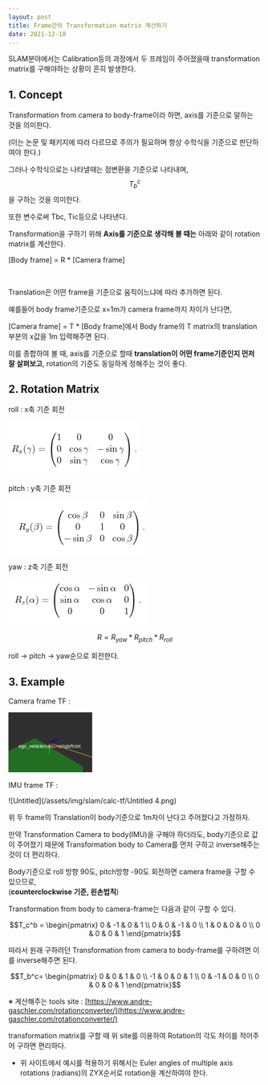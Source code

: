 ```yaml
---
layout: post
title: Frame간의 Transformation matrix 계산하기
date: 2021-12-18
---
```

SLAM분야에서는 Calibration등의 과정에서 두 프레임이 주어졌을때 transformation matrix를 구해야하는 상황이 흔히 발생한다.

## 1. Concept

Transformation from camera to body-frame이라 하면, axis를 기준으로 말하는 것을 의미한다.    

(이는 논문 및 패키지에 따라 다르므로 주의가 필요하며 항상 수학식을 기준으로 판단하여야 한다.)     

그러나 수학식으로는 나타낼때는 점변환을 기준으로 나타내며, $$T^c_b$$을 구하는 것을 의미한다.    

또한 변수로써 Tbc, Tic등으로 나타낸다.

Transformation을 구하기 위해 **Axis를 기준으로 생각해 볼 때는** 아래와 같이 rotation matrix를 계산한다.

[Body frame] = R * [Camera frame]    

<br/>

Translation은 어떤 frame을 기준으로 움직이느냐에 따라 추가하면 된다.

예를들어 body frame기준으로 x=1m가 camera frame까지 차이가 난다면,

[Camera frame] = T * [Body frame]에서 Body frame의 T matrix의 translation 부분의 x값을 1m 입력해주면 된다.

이를 종합하여 볼 때, axis를 기준으로 할때 **translation이 어떤 frame기준인지 먼저 잘 살펴보고**, rotation의 기준도 동일하게 정해주는 것이 좋다.

## 2. Rotation Matrix

roll : x축 기준 회전

![Untitled](/assets/img/slam/calc-tf/Untitled.png)

pitch : y축 기준 회전

![Untitled](/assets/img/slam/calc-tf/Untitled1.png)

yaw : z축 기준 회전 

![Untitled](/assets/img/slam/calc-tf/Untitled2.png)

$$R = R_{yaw} * R_{pitch} * R_{roll}$$

roll → pitch → yaw순으로 회전한다.

## 3. Example

Camera frame TF :

![Untitled](/assets/img/slam/calc-tf/Untitled3.png)

IMU frame TF :

![Untitled](/assets/img/slam/calc-tf/Untitled 4.png)

위 두 frame의 Translation이 body기준으로 1m차이 난다고 주어졌다고 가정하자.

만약 Transformation Camera to body(IMU)을 구해야 하더라도, body기준으로 값이 주어졌기 때문에 Transformation body to Camera를 먼저 구하고 inverse해주는 것이 더 편리하다.

Body기준으로 roll 방향 90도, pitch방향 -90도 회전하면 camera frame을 구할 수 있으므로,    
(**counterclockwise 기준, 왼손법칙**)

Transformation from body to camera-frame는 다음과 같이 구할 수 있다. 

$$T_c^b = \begin{pmatrix} 0 & -1 & 0 & 1 \\ 0 & 0 & -1 & 0  \\ 1 & 0 & 0 & 0  \\ 0 & 0 & 0 & 1 \end{pmatrix}$$ 

따라서 원래 구하려던 Transformation from camera to body-frame를 구하려면 이를 inverse해주면 된다.

$$T_b^c= \begin{pmatrix} 0 & 0 & 1 & 0 \\ -1 & 0 & 0 & 1  \\ 0 & -1 & 0 & 0  \\ 0 & 0 & 0 & 1 \end{pmatrix}$$

※ 계산해주는 tools site : [https://www.andre-gaschler.com/rotationconverter/](https://www.andre-gaschler.com/rotationconverter/)

transformation matrix를 구할 때 위 site를 이용하여 Rotation의 각도 차이를 적어주어 구하면 편리하다.

- 위 사이트에서 예시를 적용하기 위해서는 Euler angles of multiple axis rotations (radians)의 ZYX순서로 rotation을 계산하여야 한다.
